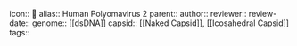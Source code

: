 icon:: 🦠
alias:: Human Polyomavirus 2
parent::
author::
reviewer::
review-date::
genome:: [[dsDNA]] 
capsid:: [[Naked Capsid]], [[Icosahedral Capsid]]
tags::
